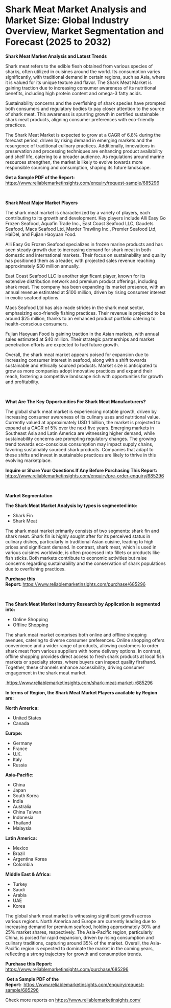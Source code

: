 <p><h1>Shark Meat Market Analysis and Market Size: Global Industry Overview, Market Segmentation and Forecast (2025 to 2032)</h1></p><p><strong>Shark Meat Market Analysis and Latest Trends</strong></p>
<p><p>Shark meat refers to the edible flesh obtained from various species of sharks, often utilized in cuisines around the world. Its consumption varies significantly, with traditional demand in certain regions, such as Asia, where it is valued for its unique texture and flavor. The Shark Meat Market is gaining traction due to increasing consumer awareness of its nutritional benefits, including high protein content and omega-3 fatty acids. </p><p>Sustainability concerns and the overfishing of shark species have prompted both consumers and regulatory bodies to pay closer attention to the source of shark meat. This awareness is spurring growth in certified sustainable shark meat products, aligning consumer preferences with eco-friendly practices. </p><p>The Shark Meat Market is expected to grow at a CAGR of 6.8% during the forecast period, driven by rising demand in emerging markets and the resurgence of traditional culinary practices. Additionally, innovations in preservation and processing techniques are enhancing product availability and shelf life, catering to a broader audience. As regulations around marine resources strengthen, the market is likely to evolve towards more responsible sourcing and consumption, shaping its future landscape.</p></p>
<p><strong>Get a Sample PDF of the Report:&nbsp;</strong> <a href="https://www.reliablemarketinsights.com/enquiry/request-sample/685296?utm_campaign=2131&utm_medium=2&utm_source=Github&utm_content=ia&utm_term=14022025&utm_id=shark-meat">https://www.reliablemarketinsights.com/enquiry/request-sample/685296</a></p>
<p>&nbsp;</p>
<p><strong>Shark Meat Major Market Players</strong></p>
<p><p>The shark meat market is characterized by a variety of players, each contributing to its growth and development. Key players include Alli Easy Go Frozen Seafood, Aquafin Trade Inc., East Coast Seafood LLC, Gaudets Seafood, Macs Seafood Ltd, Marder Trawling Inc., Premier Seafood Ltd, HaiDel, and Fujian Haoyuan Food.</p><p>Alli Easy Go Frozen Seafood specializes in frozen marine products and has seen steady growth due to increasing demand for shark meat in both domestic and international markets. Their focus on sustainability and quality has positioned them as a leader, with projected sales revenue reaching approximately $30 million annually.</p><p>East Coast Seafood LLC is another significant player, known for its extensive distribution network and premium product offerings, including shark meat. The company has been expanding its market presence, with an annual revenue estimated at $100 million, driven by rising consumer interest in exotic seafood options. </p><p>Macs Seafood Ltd has also made strides in the shark meat sector, emphasizing eco-friendly fishing practices. Their revenue is projected to be around $25 million, thanks to an enhanced product portfolio catering to health-conscious consumers.</p><p>Fujian Haoyuan Food is gaining traction in the Asian markets, with annual sales estimated at $40 million. Their strategic partnerships and market penetration efforts are expected to fuel future growth.</p><p>Overall, the shark meat market appears poised for expansion due to increasing consumer interest in seafood, along with a shift towards sustainable and ethically sourced products. Market size is anticipated to grow as more companies adopt innovative practices and expand their reach, fostering a competitive landscape rich with opportunities for growth and profitability.</p></p>
<p>&nbsp;</p>
<p><strong>What Are The Key Opportunities For Shark Meat Manufacturers?</strong></p>
<p><p>The global shark meat market is experiencing notable growth, driven by increasing consumer awareness of its culinary uses and nutritional value. Currently valued at approximately USD 1 billion, the market is projected to expand at a CAGR of 5% over the next five years. Emerging markets in Southeast Asia and Latin America are witnessing higher demand, while sustainability concerns are prompting regulatory changes. The growing trend towards eco-conscious consumption may impact supply chains, favoring sustainably sourced shark products. Companies that adapt to these shifts and invest in sustainable practices are likely to thrive in this evolving marketplace.</p></p>
<p><strong>Inquire or Share Your Questions If Any Before Purchasing This Report:</strong> <a href="https://www.reliablemarketinsights.com/enquiry/pre-order-enquiry/685296?utm_campaign=2131&utm_medium=2&utm_source=Github&utm_content=ia&utm_term=14022025&utm_id=shark-meat">https://www.reliablemarketinsights.com/enquiry/pre-order-enquiry/685296</a></p>
<p>&nbsp;</p>
<p><strong>Market Segmentation</strong></p>
<p><strong>The Shark Meat Market Analysis by types is segmented into:</strong></p>
<p><ul><li>Shark Fin</li><li>Shark Meat</li></ul></p>
<p><p>The shark meat market primarily consists of two segments: shark fin and shark meat. Shark fin is highly sought after for its perceived status in culinary dishes, particularly in traditional Asian cuisine, leading to high prices and significant demand. In contrast, shark meat, which is used in various cuisines worldwide, is often processed into fillets or products like fish sticks. Both markets contribute to economic activities but raise concerns regarding sustainability and the conservation of shark populations due to overfishing practices.</p></p>
<p><strong>Purchase this Report:&nbsp;</strong><a href="https://www.reliablemarketinsights.com/purchase/685296?utm_campaign=2131&utm_medium=2&utm_source=Github&utm_content=ia&utm_term=14022025&utm_id=shark-meat">https://www.reliablemarketinsights.com/purchase/685296</a></p>
<p>&nbsp;</p>
<p><strong>The Shark Meat Market Industry Research by Application is segmented into:</strong></p>
<p><ul><li>Online Shopping</li><li>Offline Shopping</li></ul></p>
<p><p>The shark meat market comprises both online and offline shopping avenues, catering to diverse consumer preferences. Online shopping offers convenience and a wider range of products, allowing customers to order shark meat from various suppliers with home delivery options. In contrast, offline shopping provides direct access to fresh shark products at local fish markets or specialty stores, where buyers can inspect quality firsthand. Together, these channels enhance accessibility, driving consumer engagement in the shark meat market.</p></p>
<p><a href="https://www.reliablemarketinsights.com/shark-meat-market-r685296?utm_campaign=2131&utm_medium=2&utm_source=Github&utm_content=ia&utm_term=14022025&utm_id=shark-meat">&nbsp;https://www.reliablemarketinsights.com/shark-meat-market-r685296</a></p>
<p><strong>In terms of Region, the Shark Meat Market Players available by Region are:</strong></p>
<p>
    <p> <strong> North America: </strong>
        <ul>
            <li>United States</li>
            <li>Canada</li>
        </ul>
        </p> 
    <p> <strong> Europe: </strong>
        <ul>
            <li>Germany</li>
            <li>France</li>
            <li>U.K.</li>
            <li>Italy</li>
            <li>Russia</li>
        </ul>
        </p> 
    <p> <strong> Asia-Pacific: </strong>
        <ul>
            <li>China</li>
            <li>Japan</li>
            <li>South Korea</li>
            <li>India</li>
            <li>Australia</li>
            <li>China Taiwan</li>
            <li>Indonesia</li>
            <li>Thailand</li>
            <li>Malaysia</li>
        </ul>
        </p> 
    <p> <strong> Latin America: </strong>
        <ul>
            <li>Mexico</li>
            <li>Brazil</li>
            <li>Argentina Korea</li>
            <li>Colombia</li>
        </ul>
        </p> 
    <p> <strong> Middle East & Africa: </strong>
        <ul>
            <li>Turkey</li>
            <li>Saudi</li>
            <li>Arabia</li>
            <li>UAE</li>
            <li>Korea</li>
        </ul>
    </p>
    </p>
<p><p>The global shark meat market is witnessing significant growth across various regions. North America and Europe are currently leading due to increasing demand for premium seafood, holding approximately 30% and 25% market shares, respectively. The Asia-Pacific region, particularly China, is poised for rapid expansion, driven by rising consumption and culinary traditions, capturing around 35% of the market. Overall, the Asia-Pacific region is expected to dominate the market in the coming years, reflecting a strong trajectory for growth and consumption trends.</p></p>
<p><strong>Purchase this Report: </strong><a href="https://www.reliablemarketinsights.com/purchase/685296?utm_campaign=2131&utm_medium=2&utm_source=Github&utm_content=ia&utm_term=14022025&utm_id=shark-meat">https://www.reliablemarketinsights.com/purchase/685296</a></p>
<p>&nbsp;<strong>Get a Sample PDF of the Report:&nbsp;&nbsp;</strong><a href="https://www.reliablemarketinsights.com/enquiry/request-sample/685296?utm_campaign=2131&utm_medium=2&utm_source=Github&utm_content=ia&utm_term=14022025&utm_id=shark-meat">https://www.reliablemarketinsights.com/enquiry/request-sample/685296</a></p>
<p><strong></strong></p>
<p>Check more reports on <a href="https://www.reliablemarketinsights.com/?utm_campaign=2131&utm_medium=2&utm_source=Github&utm_content=ia&utm_term=14022025&utm_id=shark-meat">https://www.reliablemarketinsights.com/</a></p>